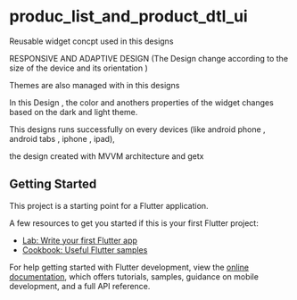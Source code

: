 # produc_list_and_product_dtl_ui

Reusable widget concpt used in this designs

RESPONSIVE AND ADAPTIVE DESIGN
(The Design change according to the size of the device and its orientation )

Themes are also managed with in this designs

In this Design , the color and anothers properties of the widget changes based on  the dark and light theme.

This designs runs successfully on every devices (like android phone , android tabs , iphone , ipad), 

the design created with MVVM architecture and getx


## Getting Started

This project is a starting point for a Flutter application.

A few resources to get you started if this is your first Flutter project:

- [Lab: Write your first Flutter app](https://docs.flutter.dev/get-started/codelab)
- [Cookbook: Useful Flutter samples](https://docs.flutter.dev/cookbook)

For help getting started with Flutter development, view the
[online documentation](https://docs.flutter.dev/), which offers tutorials,
samples, guidance on mobile development, and a full API reference.
